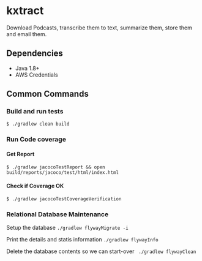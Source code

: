 # kxtract

Download Podcasts, transcribe them to text, summarize them, store them and email them.

## Dependencies
- Java 1.8+
- AWS Credentials 

## Common Commands

### Build and run tests
`$ ./gradlew clean build`

### Run Code coverage

#### Get Report
`$ ./gradlew jacocoTestReport && open build/reports/jacoco/test/html/index.html`

#### Check if Coverage OK
`$ ./gradlew jacocoTestCoverageVerification`


### Relational Database Maintenance
Setup the database
`./gradlew flywayMigrate -i`

Print the details and statis information
`./gradlew flywayInfo`

Delete the database contents so we can start-over
` ./gradlew flywayClean`
